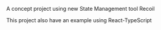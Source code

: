A concept project using new State Management tool Recoil

This project also have an example using React-TypeScript

